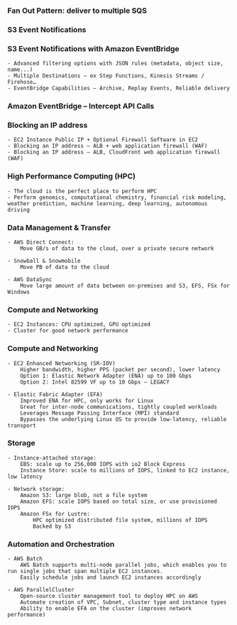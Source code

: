 
### Fan Out Pattern: deliver to multiple SQS

### S3 Event Notifications

### S3 Event Notifications with Amazon EventBridge
    - Advanced filtering options with JSON rules (metadata, object size, name...)
    - Multiple Destinations – ex Step Functions, Kinesis Streams / Firehose…
    - EventBridge Capabilities – Archive, Replay Events, Reliable delivery

### Amazon EventBridge – Intercept API Calls

### Blocking an IP address
    - EC2 Instance Public IP + Optional Firewall Software in EC2
    - Blocking an IP address – ALB + web application firewall (WAF)
    - Blocking an IP address – ALB, CloudFront web application firewall (WAF)


### High Performance Computing (HPC)
    - The cloud is the perfect place to perform HPC
    - Perform genomics, computational chemistry, financial risk modeling, weather prediction, machine learning, deep learning, autonomous driving



### Data Management & Transfer

    - AWS Direct Connect:
        Move GB/s of data to the cloud, over a private secure network
    
    - Snowball & Snowmobile
        Move PB of data to the cloud
    
    - AWS DataSync
        Move large amount of data between on-premises and S3, EFS, FSx for Windows



### Compute and Networking
    - EC2 Instances: CPU optimized, GPU optimized
    - Cluster for good network performance

### Compute and Networking

    - EC2 Enhanced Networking (SR-IOV)
        Higher bandwidth, higher PPS (packet per second), lower latency
        Option 1: Elastic Network Adapter (ENA) up to 100 Gbps
        Option 2: Intel 82599 VF up to 10 Gbps – LEGACY

    - Elastic Fabric Adapter (EFA)
        Improved ENA for HPC, only works for Linux
        Great for inter-node communications, tightly coupled workloads
        Leverages Message Passing Interface (MPI) standard
        Bypasses the underlying Linux OS to provide low-latency, reliable transport


### Storage

    - Instance-attached storage:
        EBS: scale up to 256,000 IOPS with io2 Block Express
        Instance Store: scale to millions of IOPS, linked to EC2 instance, low latency

    - Network storage:
        Amazon S3: large blob, not a file system
        Amazon EFS: scale IOPS based on total size, or use provisioned IOPS
        Amazon FSx for Lustre:
            HPC optimized distributed file system, millions of IOPS
            Backed by S3



### Automation and Orchestration

    - AWS Batch
        AWS Batch supports multi-node parallel jobs, which enables you to run single jobs that span multiple EC2 instances.
        Easily schedule jobs and launch EC2 instances accordingly

    - AWS ParallelCluster
        Open-source cluster management tool to deploy HPC on AWS
        Automate creation of VPC, Subnet, cluster type and instance types
        Ability to enable EFA on the cluster (improves network performance)

